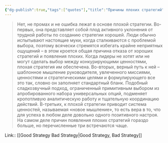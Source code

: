 ```yaml
---
{"dg-publish":true,"tags":["quotes"],"title":"Причины плохих стратегий","date":"2022-06-22T10:37:14+03:00","modified_at":"2022-07-24T18:43:06+03:00","permalink":"/quotes/202206221037/","dgHomeLink":false,"dgPassFrontmatter":true}
---
```



> Нет, не промах и не ошибка лежат в основе плохой стратегии. Во-первых, она представляет собой плод активного уклонения от трудной работы по созданию стратегии хорошей. Люди обычно испытывают настоящие муки, когда сталкиваются с проблемой выбора, поэтому всячески стремятся избегать крайне неприятных ощущений – в этом кроется общая причина отказа от хороших стратегий и появления плохих. Когда лидеры не хотят или не могут сделать выбор между конкурирующими ценностями, плохая стратегия им обеспечена. Во-вторых, верный путь к ней – шаблонное мышление руководителя, увлеченного миссиями, ценностями и стратегическими целями и формулирующего все это так, словно он заполняет стандартный бланк. Подобный сладкозвучный подход, ограниченный примитивным выбором из апробированного набора универсальных опций, подменяет кропотливую аналитическую работу и тщательную координацию действий. В-третьих, к плохой стратегии приводит система ценностей, называемая «новое мышление», то есть вера в то, что для успеха в любом деле довольно одного позитивного настроя. На самом деле причин появления плохих стратегий гораздо больше, но перечисленные три встречаются чаще.

Link:: [[Good Strategy Bad Strategy|Good Strategy, Bad Strategy]]
